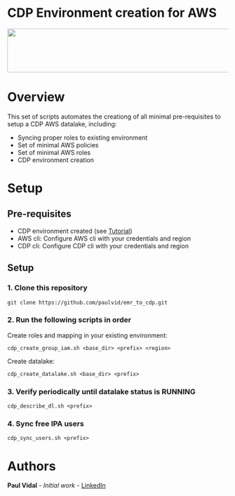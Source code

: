 # CDP Environment creation for AWS
<div align="center">
<img src="https://github.com/paulvid/emr_to_cdp/raw/master/data/cloudera_logo_darkorange.png" width="820" height="100" align="middle">
</div>

# Overview

This set of scripts automates the creationg of all minimal pre-requisites to setup a CDP AWS datalake, including:
* Syncing proper roles to existing environment
* Set of minimal AWS policies
* Set of minimal AWS roles
* CDP environment creation

# Setup

## Pre-requisites

* CDP environment created (see [Tutorial](https://github.com/paulvid/cdp_create_env_aws/))
* AWS cli: Configure AWS cli with your credentials and region
* CDP cli: Configure CDP cli with your credentials and region


## Setup


### 1. Clone this repository
```
git clone https://github.com/paulvid/emr_to_cdp.git
```

### 2. Run the following scripts in order


Create roles and mapping in your existing environment:
```
cdp_create_group_iam.sh <base_dir> <prefix> <region> 
```

Create datalake:
```
cdp_create_datalake.sh <base_dir> <prefix> 
```

### 3. Verify periodically until datalake status is RUNNING

```
cdp_describe_dl.sh <prefix> 
```

### 4. Sync free IPA users

```
cdp_sync_users.sh <prefix> 
```


# Authors

**Paul Vidal** - *Initial work* - [LinkedIn](https://www.linkedin.com/in/paulvid/)
